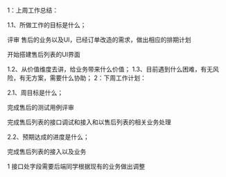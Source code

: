 1：上周工作总结：

1.1、所做工作的目标是什么；

评审 售后的业务以及UI，已经订单改造的需求，做出相应的排期计划

开始搭建售后列表的UI界面

1.2、从价值维度去讲，给业务带来什么价值；
1.3、目前遇到什么困难，有无风险，有无方案，需要什么协助；
2：下周工作计划：

2.1、周目标是什么；

完成售后的测试用例评审

完成售后列表的接口调试和接入和以售后列表的相关业务处理

2.2、预期达成的进度是什么；

完成售后列表的接入以及业务

1 接口处字段需要后端同学根据现有的业务做出调整





